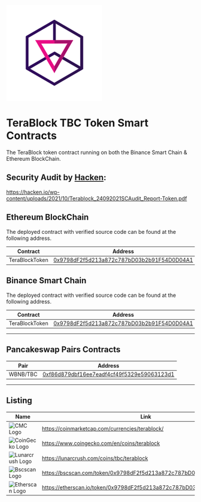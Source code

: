 ![TBC Logo](/logo/dex-logo.png)

# TeraBlock TBC Token Smart Contracts

The TeraBlock token contract running on both the Binance Smart Chain & Ethereum BlockChain.

## Security Audit by [Hacken](https://hacken.io):
https://hacken.io/wp-content/uploads/2021/10/Terablock_24092021SCAudit_Report-Token.pdf

## Ethereum BlockChain
The deployed contract with verified source code can be found at the following address.

Contract | Address
---|---
TeraBlockToken | [0x9798dF2f5d213a872c787bD03b2b91F54D0D04A1](https://etherscan.io/token/0x9798dF2f5d213a872c787bD03b2b91F54D0D04A1)


## Binance Smart Chain

The deployed contract with verified source code can be found at the following address.

Contract | Address
---|---
TeraBlockToken | [0x9798dF2f5d213a872c787bD03b2b91F54D0D04A1](https://bscscan.com/token/0x9798dF2f5d213a872c787bD03b2b91F54D0D04A1)

---

## Pancakeswap Pairs Contracts

Pair | Address
---|---
WBNB/TBC | [0xf86d879dbf16ee7eadf4cf49f5329e59063123d1](https://bscscan.com/address/0xf86d879dbf16ee7eadf4cf49f5329e59063123d1) | [Trade](https://pancakeswap.finance/swap?inputCurrency=0x9798df2f5d213a872c787bd03b2b91f54d0d04a1&outputCurrency=0xbb4cdb9cbd36b01bd1cbaebf2de08d9173bc095c)

---

## Listing

Name | Link
---|---
![CMC Logo](https://terablock.ai/img/cmc_ico.png) | https://coinmarketcap.com/currencies/terablock/
![CoinGecko Logo](https://terablock.ai/img/coingecko_ico.png) | https://www.coingecko.com/en/coins/terablock
![Lunarcrush Logo](https://terablock.ai/img/lunar_ico.png) | https://lunarcrush.com/coins/tbc/terablock
![Bscscan Logo](https://terablock.ai/img/bscscan_ico.png) | https://bscscan.com/token/0x9798dF2f5d213a872c787bD03b2b91F54D0D04A1
![Etherscan Logo](https://terablock.ai/img/etherscan_ico.png) | https://etherscan.io/token/0x9798dF2f5d213a872c787bD03b2b91F54D0D04A1

